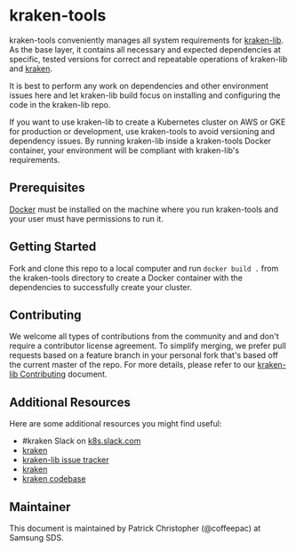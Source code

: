 # kraken-tools

kraken-tools conveniently manages all system requirements for [kraken-lib](https://github.com/samsung-cnct/k2). As the base layer, it contains all necessary and expected dependencies at specific, tested versions for correct and repeatable operations of kraken-lib and [kraken](https://github.com/samsung-cnct/k2cli). 

It is best to perform any work on dependencies and other environment issues here and let kraken-lib build focus on installing and configuring the code in the kraken-lib repo.

If you want to use kraken-lib to create a Kubernetes cluster on AWS or GKE for production or development, use kraken-tools to avoid versioning and dependency issues. By running kraken-lib inside a kraken-tools Docker container, your environment will be compliant with kraken-lib's requirements. 

## Prerequisites

[Docker](https://www.docker.com/) must be installed on the machine where you run kraken-tools and your user must have permissions to run it.

## Getting Started

Fork and clone this repo to a local computer and run `docker build .` from the kraken-tools directory to create a Docker container with the dependencies to successfully create your cluster. 

## Contributing
We welcome all types of contributions from the community and and don't require a contributor license agreement. To simplify merging, we prefer pull requests based on a feature branch in your personal fork that's based off the current master of the repo. For more details, please refer to our [kraken-lib Contributing](https://github.com/samsung-cnct/k2/blob/master/CONTRIBUTING.md) document.

## Additional Resources
Here are some additional resources you might find useful:

* #kraken Slack on [k8s.slack.com](https://k8s.slack.com/)
* [kraken](https://github.com/samsung-cnct/k2cli)
* [kraken-lib issue tracker](https://github.com/samsung-cnct/k2/issues)
* [kraken](https://github.com/samsung-cnct/k2-tools)
* [kraken codebase](https://github.com/samsung-cnct/k2cli)

## Maintainer

This document is maintained by Patrick Christopher (@coffeepac) at Samsung SDS.
